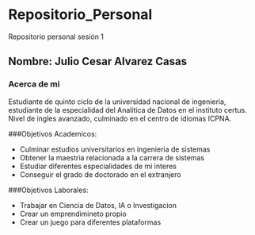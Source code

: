 # Repositorio_Personal
Repositorio personal sesión 1
## Nombre: Julio Cesar Alvarez Casas
### Acerca de mi
Estudiante de quinto ciclo de la universidad nacional de ingenieria, estudiante de la especialidad del Analitica de Datos en el instituto certus.
Nivel de ingles avanzado, culminado en el centro de idiomas ICPNA.

###Objetivos Academicos:

- Culminar estudios universitarios en ingenieria de sistemas
- Obtener la maestria relacionada a la carrera de sistemas
- Estudiar diferentes especialidades de mi interes
- Conseguir el grado de doctorado en el extranjero

###Objetivos Laborales:

- Trabajar en Ciencia de Datos, IA o Investigacion
- Crear un emprendimineto propio
- Crear un juego para diferentes plataformas
